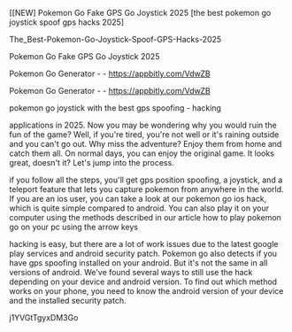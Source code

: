 [[NEW] Pokemon Go Fake GPS Go Joystick 2025 [the best pokemon go joystick spoof gps hacks 2025]

The_Best-Pokemon-Go-Joystick-Spoof-GPS-Hacks-2025

Pokemon Go Fake GPS Go Joystick 2025

Pokemon Go Generator - - https://appbitly.com/VdwZB

Pokemon Go Generator - - https://appbitly.com/VdwZB

pokemon go joystick with the best gps spoofing - hacking

 applications in 2025. Now you may be wondering why you would ruin the fun of the game? Well, if you're tired, you're not well or it's raining outside and you can't go out. Why miss the adventure? Enjoy them from home and catch them all. On normal days, you can enjoy the original game. It looks great, doesn't it? Let's jump into the process.

if you follow all the steps, you'll get gps position spoofing, a joystick, and a teleport feature that lets you capture pokemon from anywhere in the world. If you are an ios user, you can take a look at our pokemon go ios hack, which is quite simple compared to android. You can also play it on your computer using the methods described in our article how to play pokemon go on your pc using the arrow keys

hacking is easy, but there are a lot of work issues due to the latest google play services and android security patch. Pokemon go also detects if you have gps spoofing installed on your android. But it's not the same in all versions of android. We've found several ways to still use the hack depending on your device and android version. To find out which method works on your phone, you need to know the android version of your device and the installed security patch.

j1YVGtTgyxDM3Go

